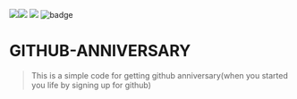  <a href="https://npm.im/github-anniversary"><img src="https://badgen.net/npm/v/github-anniversary"></a><a href="https://packagephobia.now.sh/result?p=github-anniversary"><img src="https://packagephobia.now.sh/badge?p=github-anniversary"></a> <a href="https://bundlephobia.com/result?p=github-anniversary"><img src="https://badgen.net/bundlephobia/minzip/github-anniversary"></a> ![badge](https://github.com/alestor123/GITHUB-ANNIVERSARY/actions/workflows/main.yml/badge.svg?branch=master)
# GITHUB-ANNIVERSARY
> This is a simple code for getting github anniversary(when you started you life by signing up for github)
